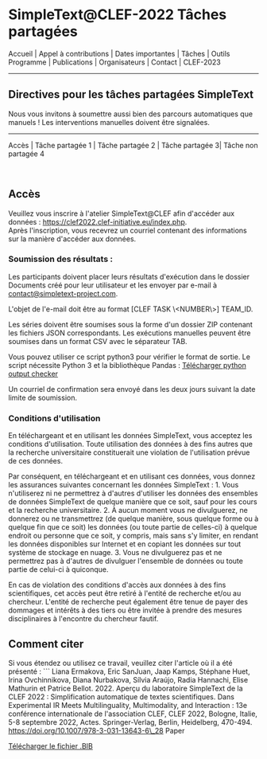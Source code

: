 # SimpleText@CLEF-2022 Tâches partagées

Accueil | Appel à contributions | Dates importantes | Tâches | Outils Programme | Publications | Organisateurs | Contact | CLEF-2023

---

## Directives pour les tâches partagées SimpleText

Nous vous invitons à soumettre aussi bien des parcours automatiques que manuels ! Les interventions manuelles doivent être signalées.

---

Accès | Tâche partagée 1 | Tâche partagée 2 | Tâche partagée 3| Tâche non partagée 4

<br>

## Accès
Veuillez vous inscrire à l'atelier SimpleText@CLEF afin d'accéder aux données : https://clef2022.clef-initiative.eu/index.php.  
Après l'inscription, vous recevrez un courriel contenant des informations sur la manière d'accéder aux données.

### Soumission des résultats :
Les participants doivent placer leurs résultats d'exécution dans le dossier Documents créé pour leur utilisateur et les envoyer par e-mail à contact@simpletext-project.com.

L'objet de l'e-mail doit être au format \[CLEF TASK \\<NUMBER\\>] TEAM\_ID. 

Les séries doivent être soumises sous la forme d'un dossier ZIP contenant les fichiers JSON correspondants. Les exécutions manuelles peuvent être soumises dans un format CSV avec le séparateur TAB. 

Vous pouvez utiliser ce script python3 pour vérifier le format de sortie. Le script nécessite Python 3 et la bibliothèque Pandas : [Télécharger python output checker](../check_format.py)

Un courriel de confirmation sera envoyé dans les deux jours suivant la date limite de soumission. 

### Conditions d'utilisation

En téléchargeant et en utilisant les données SimpleText, vous acceptez les conditions d'utilisation. Toute utilisation des données à des fins autres que la recherche universitaire constituerait une violation de l'utilisation prévue de ces données. 

Par conséquent, en téléchargeant et en utilisant ces données, vous donnez les assurances suivantes concernant les données SimpleText : 1\. Vous n'utiliserez ni ne permettrez à d'autres d'utiliser les données des ensembles de données SimpleText de quelque manière que ce soit, sauf pour les cours et la recherche universitaire. 2\. À aucun moment vous ne divulguerez, ne donnerez ou ne transmettrez (de quelque manière, sous quelque forme ou à quelque fin que ce soit) les données (ou toute partie de celles-ci) à quelque endroit ou personne que ce soit, y compris, mais sans s'y limiter, en rendant les données disponibles sur Internet et en copiant les données sur tout système de stockage en nuage. 3\. Vous ne divulguerez pas et ne permettrez pas à d'autres de divulguer l'ensemble de données ou toute partie de celui-ci à quiconque. 

En cas de violation des conditions d'accès aux données à des fins scientifiques, cet accès peut être retiré à l'entité de recherche et/ou au chercheur. L'entité de recherche peut également être tenue de payer des dommages et intérêts à des tiers ou être invitée à prendre des mesures disciplinaires à l'encontre du chercheur fautif. 

## Comment citer
Si vous étendez ou utilisez ce travail, veuillez citer l'article où il a été présenté : ``` Liana Ermakova, Eric SanJuan, Jaap Kamps, Stéphane Huet, Irina Ovchinnikova, Diana Nurbakova, Sílvia Araújo, Radia Hannachi, Elise Mathurin et Patrice Bellot. 2022\. Aperçu du laboratoire SimpleText de la CLEF 2022 : Simplification automatique de textes scientifiques. Dans Experimental IR Meets Multilinguality, Multimodality, and Interaction : 13e conférence internationale de l'association CLEF, CLEF 2022, Bologne, Italie, 5-8 septembre 2022, Actes. Springer-Verlag, Berlin, Heidelberg, 470-494\. https://doi.org/10.1007/978-3-031-13643-6\_28 Paper

[Télécharger le fichier .BIB](../../BibTeX/ermakova_overview_2022.bib)
